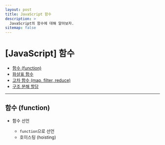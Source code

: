 ```yaml
---
layout: post
title: JavaScript 함수
description: >
  JavaScript의 함수에 대해 알아보자.
sitemap: false
---
```


# [JavaScript] 함수

- [함수 (function)](#함수-function)
- [화살표 함수](#화살표-함수)
- [고차 함수 (map, filter, reduce)](#고차-함수)
- [구조 분해 할당](#구조-분해-할당)

---

## 함수 (function)

- 함수 선언

  - `function`으로 선언
  - 호이스팅 (hoisting)
